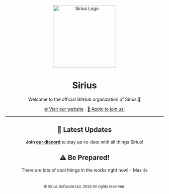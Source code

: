 <div align="center">
  <picture>
  <source media="(prefers-color-scheme: dark)" srcset="https://cdn.sirius.menu/assets/lightmode_sirius.svg" />
  <img alt="Sirius Logo" width="200" src="https://cdn.sirius.menu/assets/darkmode_sirius.svg"/>
  </picture>

  <h1>Sirius</h1>

  <p>Welcome to the official GitHub organization of Sirius.🌌</p>

  <a href="https://sirius.menu">🌐 Visit our website</a> · 
  <a href="https://apply.sirius.menu/">🚀 Apply to join us!</a>

  <hr>
  
  ## 🌠 Latest Updates
  **Join [our discord](https://discord.gg/sirius)** to stay up-to-date with all things Sirius!

  ## ⚠️ Be Prepared!
  There are lots of cool things in the works right now! - Max 👍

  <br>
  <sub>© Sirius Software Ltd. 2025 All rights reserved.</sub><br>
</div>
